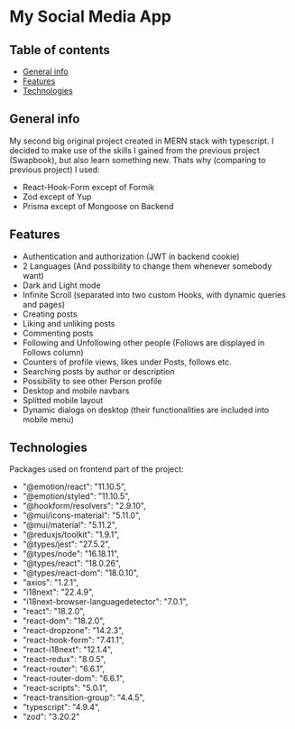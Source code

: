 # My Social Media App

## Table of contents

- [General info](#general-info)
- [Features](#features)
- [Technologies](#technologies)

## General info

My second big original project created in MERN stack with typescript. I decided to make use of the skills I gained from the previous project (Swapbook), but also learn something new. Thats why (comparing to previous project) I used:

- React-Hook-Form except of Formik
- Zod except of Yup
- Prisma except of Mongoose on Backend


## Features

- Authentication and authorization (JWT in backend cookie)
- 2 Languages (And possibility to change them whenever somebody want)
- Dark and Light mode
- Infinite Scroll (separated into two custom Hooks, with dynamic queries and pages)
- Creating posts
- Liking and unliking posts
- Commenting posts
- Following and Unfollowing other people (Follows are displayed in Follows column)
- Counters of profile views, likes under Posts, follows etc.
- Searching posts by author or description
- Possibility to see other Person profile
- Desktop and mobile navbars
- Splitted mobile layout
- Dynamic dialogs on desktop (their functionalities are included into mobile menu)

## Technologies

Packages used on frontend part of the project:

- "@emotion/react": "11.10.5",
- "@emotion/styled": "11.10.5",
- "@hookform/resolvers": "2.9.10",
- "@mui/icons-material": "5.11.0",
- "@mui/material": "5.11.2",
- "@reduxjs/toolkit": "1.9.1",
- "@types/jest": "27.5.2",
- "@types/node": "16.18.11",
- "@types/react": "18.0.26",
- "@types/react-dom": "18.0.10",
- "axios": "1.2.1",
- "i18next": "22.4.9",
- "i18next-browser-languagedetector": "7.0.1",
- "react": "18.2.0",
- "react-dom": "18.2.0",
- "react-dropzone": "14.2.3",
- "react-hook-form": "7.41.1",
- "react-i18next": "12.1.4",
- "react-redux": "8.0.5",
- "react-router": "6.6.1",
- "react-router-dom": "6.6.1",
- "react-scripts": "5.0.1",
- "react-transition-group": "4.4.5",
- "typescript": "4.9.4",
- "zod": "3.20.2"
